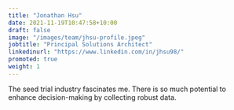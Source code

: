 ```yaml
---
title: "Jonathan Hsu"
date: 2021-11-19T10:47:58+10:00
draft: false
image: "/images/team/jhsu-profile.jpeg"
jobtitle: "Principal Solutions Architect"
linkedinurl: "https://www.linkedin.com/in/jhsu98/"
promoted: true
weight: 1
---
```


The seed trial industry fascinates me. There is so much potential to enhance decision-making by collecting robust data. 